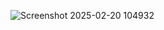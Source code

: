 ![Screenshot 2025-02-20 104932](https://github.com/user-attachments/assets/a2cddc1e-cd7e-4638-aecb-1dda3333af2e)
